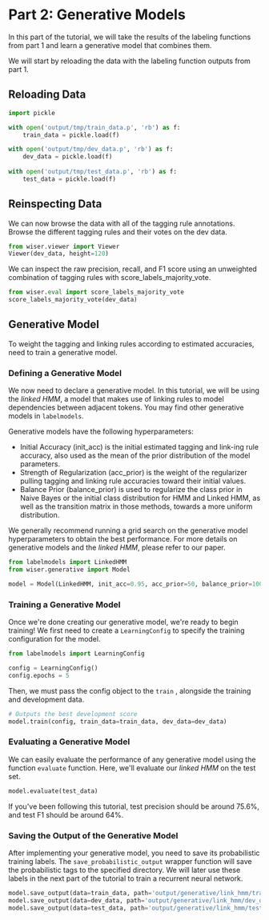 # Part 2: Generative Models
In this part of the tutorial, we will take the results of the labeling functions from part 1 and learn a generative model that combines them.

We will start by reloading the data with the labeling function outputs from part 1.

## Reloading Data
```python
import pickle

with open('output/tmp/train_data.p', 'rb') as f:
    train_data = pickle.load(f)

with open('output/tmp/dev_data.p', 'rb') as f:
    dev_data = pickle.load(f)
    
with open('output/tmp/test_data.p', 'rb') as f:
    test_data = pickle.load(f)
```

## Reinspecting Data
We can now browse the data with all of the tagging rule annotations. Browse the different tagging rules and their votes on the dev data.
```python
from wiser.viewer import Viewer
Viewer(dev_data, height=120)
```
We can inspect the raw precision, recall, and F1 score using an unweighted combination of tagging rules with score_labels_majority_vote.
```python
from wiser.eval import score_labels_majority_vote
score_labels_majority_vote(dev_data)
```

## Generative Model
To weight the tagging and linking rules according to estimated accuracies, need to train a generative model.

### Defining a Generative Model
We now need to declare a generative model. In this tutorial, we will be using the *linked HMM*, a model that makes use of linking rules to model dependencies between adjacent tokens. You may find other generative models in `labelmodels`.

Generative models have the following hyperparameters:

- Initial Accuracy (init_acc) is the initial estimated tagging and link-ing rule accuracy, also used as the mean of the prior distribution of the model parameters.
- Strength of Regularization (acc_prior) is the weight of the regularizer pulling tagging and linking rule accuracies toward their initial values.
- Balance Prior (balance_prior) is used to regularize the class prior in Naive Bayes or the initial class distribution for HMM and Linked HMM, as well as the transition matrix in those methods, towards a more uniform distribution.

We generally recommend running a grid search on the generative model hyperparameters to obtain the best performance. For more details on generative models and the *linked HMM*, please refer to our paper.

```python
from labelmodels import LinkedHMM
from wiser.generative import Model

model = Model(LinkedHMM, init_acc=0.95, acc_prior=50, balance_prior=100)
```

### Training a Generative Model

Once we're done creating our generative model, we're ready to begin training! We first need to create a `LearningConfig` to specify the training configuration for the model.

```python
from labelmodels import LearningConfig

config = LearningConfig()
config.epochs = 5
```

Then, we must pass the config object to the `train` , alongside the training and development data.

```python
# Outputs the best development score
model.train(config, train_data=train_data, dev_data=dev_data)
```

### Evaluating a Generative Model
We can easily evaluate the performance of any generative model using the function `evaluate` function. Here, we'll evaluate our *linked HMM* on the test set.

```python
model.evaluate(test_data)
```
If you've been following this tutorial, test precision should be around 75.6%, and test F1 should be around 64%.



### Saving the Output of the Generative Model

After implementing your generative model, you need to save its probabilistic training labels. The `save_probabilistic_output` wrapper function will save the probabilistic tags to the specified directory. We will later use these labels in the next part of the tutorial to train a recurrent neural network.


```python
model.save_output(data=train_data, path='output/generative/link_hmm/train_data.p', save_distribution=True)
model.save_output(data=dev_data, path='output/generative/link_hmm/dev_data.p', save_distribution=True, save_tags=True)
model.save_output(data=test_data, path='output/generative/link_hmm/test_data.p', save_distribution=True, save_tags=True)
```

